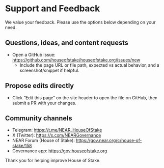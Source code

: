# Support and Feedback

We value your feedback. Please use the options below depending on your need.

## Questions, ideas, and content requests

- Open a GitHub issue: https://github.com/houseofstake/houseofstake.org/issues/new
  - Include the page URL or file path, expected vs actual behavior, and a screenshot/snippet if helpful.

## Propose edits directly

- Click “Edit this page” on the site header to open the file on GitHub, then submit a PR with your changes.

## Community channels

- Telegram: https://t.me/NEAR_HouseOfStake
- X (Twitter): https://x.com/NEARGovernance
- NEAR Forum (House of Stake): https://gov.near.org/c/house-of-stake/158
- Governance app: https://gov.houseofstake.org

Thank you for helping improve House of Stake.
